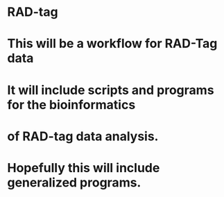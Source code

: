# RAD-tag
# This will be a workflow for RAD-Tag data
# It will include scripts and programs for the bioinformatics
# of RAD-tag data analysis.
# Hopefully this will include generalized programs.
